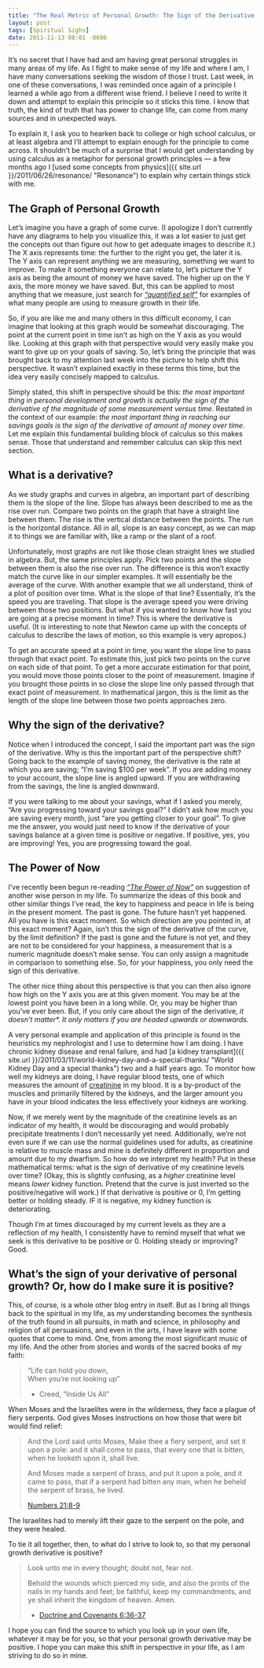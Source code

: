 ```yaml
---
title: "The Real Metric of Personal Growth: The Sign of the Derivative of the Magnitude vs. Time Curve"
layout: post
tags: [Spiritual Sighs]
date: 2011-11-13 08:01 -0600
---
```


It’s no secret that I have had and am having great personal struggles in many areas of my life. As I fight to make sense of my life and where I am, I have many conversations seeking the wisdom of those I trust. Last week, in one of these conversations, I was reminded once again of a principle I learned a while ago from a different wise friend. I believe I need to write it down and attempt to explain this principle so it sticks this time. I know that truth, the kind of truth that has power to change life, can come from many sources and in unexpected ways.

To explain it, I ask you to hearken back to college or high school calculus, or at least algebra and I’ll attempt to explain enough for the principle to come across. It shouldn’t be much of a surprise that I would get understanding by using calculus as a metaphor for personal growth principles — a few months ago I [used some concepts from physics]({{ site.url }}/2011/06/26/resonance/ "Resonance") to explain why certain things stick with me.

The Graph of Personal Growth
----------------------------

Let’s imagine you have a graph of some curve. (I apologize I don’t currently have any diagrams to help you visualize this, it was a lot easier to just get the concepts out than figure out how to get adequate images to describe it.) The X axis represents time: the further to the right you get, the later it is. The Y axis can represent anything we are measuring, something we want to improve. To make it something everyone can relate to, let’s picture the Y axis as being the amount of money we have saved. The higher up on the Y axis, the more money we have saved. But, this can be applied to most anything that we measure, just search for [*“quantified self”*](http://www.google.com/search?q=quantified+self) for examples of what many people are using to measure growth in their life.

So, if you are like me and many others in this difficult economy, I can imagine that looking at this graph would be somewhat discouraging. The point at the current point in time isn’t as high on the Y axis as you would like. Looking at this graph with that perspective would very easily make you want to give up on your goals of saving. So, let’s bring the principle that was brought back to my attention last week into the picture to help shift this perspective. It wasn’t explained exactly in these terms this time, but the idea very easily concisely mapped to calculus.

Simply stated, this shift in perspective should be this: *the most important thing in personal development and growth is actually the sign of the derivative of the magnitude of some measurement versus time*. Restated in the context of our example: *the most important thing in reaching our savings goals is the sign of the derivative of amount of money over time*. Let me explain this fundamental building block of calculus so this makes sense. Those that understand and remember calculus can skip this next section.

What is a derivative?
---------------------

As we study graphs and curves in algebra, an important part of describing them is the slope of the line. Slope has always been described to me as the rise over run. Compare two points on the graph that have a straight line between them. The rise is the vertical distance between the points. The run is the horizontal distance. All in all, slope is an easy concept, as we can map it to things we are familiar with, like a ramp or the slant of a roof.

Unfortunately, most graphs are not like those clean straight lines we studied in algebra. But, the same principles apply. Pick two points and the slope between them is also the rise over run. The difference is this won’t exactly match the curve like in our simpler examples. It will essentially be the average of the curve. With another example that we all understand, think of a plot of position over time. What is the slope of that line? Essentially, it’s the speed you are traveling. That slope is the average speed you were driving between those two positions. But what if you wanted to know how fast you are going at a precise moment in time? This is where the derivative is useful. (It is interesting to note that Newton came up with the concepts of calculus to describe the laws of motion, so this example is very apropos.)

To get an accurate speed at a point in time, you want the slope line to pass through that exact point. To estimate this, just pick two points on the curve on each side of that point. To get a more accurate estimation for that point, you would move those points closer to the point of measurement. Imagine if you brought those points in so close the slope line only passed through that exact point of measurement. In mathematical jargon, this is the limit as the length of the slope line between those two points approaches zero.

Why the sign of the derivative?
-------------------------------

Notice when I introduced the concept, I said the important part was the *sign* of the derivative. Why is this the important part of the perspective shift? Going back to the example of saving money, the derivative is the rate at which you are saving; “I’m saving \$100 per week”. If you are adding money to your account, the slope line is angled upward. If you are withdrawing from the savings, the line is angled downward.

If you were talking to me about your savings, what if I asked you merely, “Are you progressing toward your savings goal?” I didn’t ask how much you are saving every month, just “are you getting closer to your goal”. To give me the answer, you would just need to know if the derivative of your savings balance at a given time is positive or negative. If positive, yes, you are improving! Yes, you are progressing toward the goal.

The Power of Now
----------------

I’ve recently been begun re-reading [*“The Power of Now”*](http://www.amazon.com/Power-Now-Guide-Spiritual-Enlightenment/dp/1577314808/ "The Power of Now") on suggestion of another wise person in my life. To summarize the ideas of this book and other similar things I’ve read, the key to happiness and peace in life is being in the present moment. The past is gone. The future hasn’t yet happened. All you have is this exact moment. So which direction are you pointed in, at this exact moment? Again, isn’t this the sign of the derivative of the curve, by the limit definition? If the past is gone and the future is not yet, and they are not to be considered for your happiness, a measurement that is a numeric magnitude doesn’t make sense. You can only assign a magnitude in comparison to something else. So, for your happiness, you only need the sign of this derivative.

The other nice thing about this perspective is that you can then also ignore how high on the Y axis you are at this given moment. You may be at the lowest point you have been in a long while. Or, you may be higher than you’ve ever been. But, if you only care about the sign of the derivative, *it doesn’t matter\*. It only matters if you are headed upwards or downwards.*

A very personal example and application of this principle is found in the heuristics my nephrologist and I use to determine how I am doing. I have chronic kidney disease and renal failure, and had [a kidney transplant]({{ site.url }}/2011/03/11/world-kidney-day-and-a-special-thanks/ "World Kidney Day and a special thanks") two and a half years ago. To monitor how well my kidneys are doing, I have regular blood tests, one of which measures the amount of [creatinine](http://en.wikipedia.org/wiki/Creatinine "Creatinine") in my blood. It is a by-product of the muscles and primarily filtered by the kidneys, and the larger amount you have in your blood indicates the less effectively your kidneys are working.

Now, if we merely went by the magnitude of the creatinine levels as an indicator of my health, it would be discouraging and would probably precipitate treatments I don’t necessarily yet need. Additionally, we’re not even sure if we can use the normal guidelines used for adults, as creatinine is relative to muscle mass and mine is definitely different in proportion and amount due to my dwarfism. So how do we interpret my health? Put in these mathematical terms: what is the sign of derivative of my creatinine levels over time? (Okay, this is slightly confusing, as a *higher* creatinine level means *lower* kidney function. Pretend that the curve is just inverted so the positive/negative will work.) If that derivative is positive or 0, I’m getting better or holding steady. IF it is negative, my kidney function is deteriorating.

Though I’m at times discouraged by my current levels as they are a reflection of my health, I consistently have to remind myself that what we seek is this derivative to be positive or 0. Holding steady or improving? Good.

What’s the sign of your derivative of personal growth? Or, how do I make sure it is positive?
---------------------------------------------------------------------------------------------

This, of course, is a whole other blog entry in itself. But as I bring all things back to the spiritual in my life, as my understanding becomes the synthesis of the truth found in all pursuits, in math and science, in philosophy and religion of all persuasions, and even in the arts, I have leave with some quotes that come to mind. One, from among the most significant music of my life. And the other from stories and words of the sacred books of my faith:

> “Life can hold you down,  
>  When you’re not looking up”
>
> - Creed, “Inside Us All”

When Moses and the Israelites were in the wilderness, they face a plague of fiery serpents. God gives Moses instructions on how those that were bit would find relief:

> And the Lord said unto Moses, Make thee a fiery serpent, and set it
> upon a pole: and it shall come to pass, that every one that is bitten,
> when he looketh upon it, shall live.
>
> And Moses made a serpent of brass, and put it upon a pole, and it came
> to pass, that if a serpent had bitten any man, when he beheld the
> serpent of brass, he lived.
>
> [Numbers 21:8-9](http://lds.org/scriptures/ot/num/21.8.8-9?lang=eng#7)

The Israelites had to merely lift their gaze to the serpent on the pole, and they were healed.

To tie it all together, then, to what do I strive to look to, so that my personal growth derivative is positive?

> Look unto me in every thought; doubt not, fear not.
>
> Behold the wounds which pierced my side, and also the prints of the
> nails in my hands and feet; be faithful, keep my commandments, and ye
> shall inherit the kingdom of heaven. Amen.
>
> - [Doctrine and Covenants 6:36-37](http://lds.org/scriptures/dc-testament/dc/6.36.36-37?lang=eng#35)

I hope you can find the source to which you look up in your own life, whatever it may be for you, so that your personal growth derivative may be positive. I hope you can make this shift in perspective in your life, as I am striving to do so in mine.
